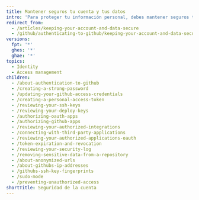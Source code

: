 ```yaml
---
title: Mantener seguros tu cuenta y tus datos
intro: 'Para proteger tu información personal, debes mantener seguros tanto tu {% data variables.product.product_name %} cuenta como cualquier dato asociado.'
redirect_from:
  - /articles/keeping-your-account-and-data-secure
  - /github/authenticating-to-github/keeping-your-account-and-data-secure/
versions:
  fpt: '*'
  ghes: '*'
  ghae: '*'
topics:
  - Identity
  - Access management
children:
  - /about-authentication-to-github
  - /creating-a-strong-password
  - /updating-your-github-access-credentials
  - /creating-a-personal-access-token
  - /reviewing-your-ssh-keys
  - /reviewing-your-deploy-keys
  - /authorizing-oauth-apps
  - /authorizing-github-apps
  - /reviewing-your-authorized-integrations
  - /connecting-with-third-party-applications
  - /reviewing-your-authorized-applications-oauth
  - /token-expiration-and-revocation
  - /reviewing-your-security-log
  - /removing-sensitive-data-from-a-repository
  - /about-anonymized-urls
  - /about-githubs-ip-addresses
  - /githubs-ssh-key-fingerprints
  - /sudo-mode
  - /preventing-unauthorized-access
shortTitle: Seguridad de la cuenta
---
```


